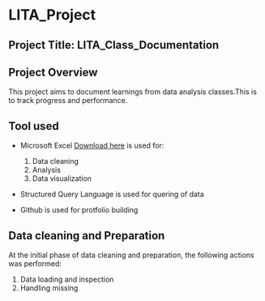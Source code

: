 # LITA_Project

## Project Title: LITA_Class_Documentation

## Project Overview
This project aims to document learnings from data analysis classes.This is to track progress and performance.

## Tool used
- Microsoft Excel [Download here](https://www.microsoft.com) is used for:
  1. Data cleaning
  2. Analysis
  3. Data visualization

- Structured Query Language is used for quering of data
- Github is used for protfolio building 

## Data cleaning and Preparation
At the initial phase of data cleaning and preparation, the following actions was performed:
 1. Data loading and inspection
 2. Handling missing 
